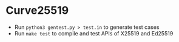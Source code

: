 # Curve25519

- Run `python3 gentest.py > test.in` to generate test cases
- Run `make test` to compile and test APIs of X25519 and Ed25519
